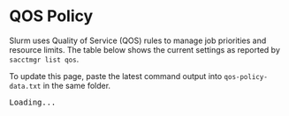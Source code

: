 # QOS Policy

Slurm uses Quality of Service (QOS) rules to manage job priorities and resource limits. The table below shows the current settings as reported by `sacctmgr list qos`.

To update this page, paste the latest command output into `qos-policy-data.txt` in the same folder.

<div class="qos-data-container">
  <pre id="qos-data">Loading...</pre>
</div>
